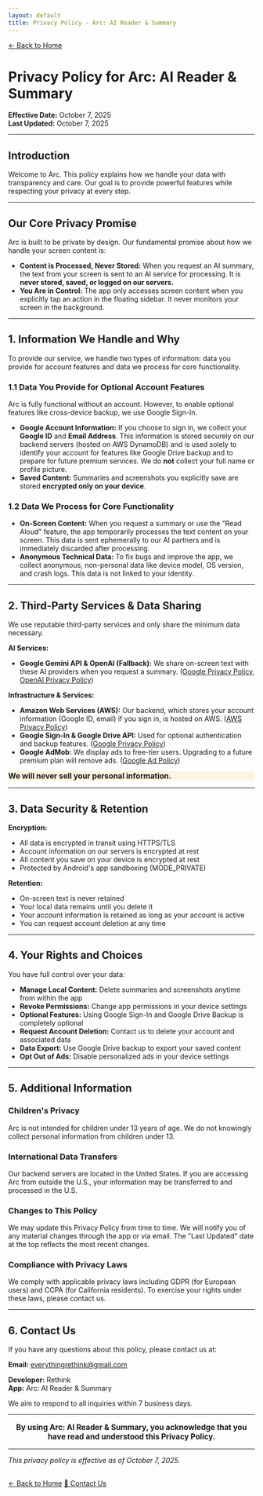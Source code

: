 ```yaml
---
layout: default
title: Privacy Policy - Arc: AI Reader & Summary
---
```


<div class="privacy-nav">
  <a href="index.html">← Back to Home</a>
</div>

<div class="privacy-header">
  <h1>Privacy Policy for Arc: AI Reader & Summary</h1>
  <p><strong>Effective Date:</strong> October 7, 2025<br>
  <strong>Last Updated:</strong> October 7, 2025</p>
</div>

---

## Introduction

Welcome to Arc. This policy explains how we handle your data with transparency and care. Our goal is to provide powerful features while respecting your privacy at every step.

---

## Our Core Privacy Promise

Arc is built to be private by design. Our fundamental promise about how we handle your screen content is:

* **Content is Processed, Never Stored:** When you request an AI summary, the text from your screen is sent to an AI service for processing. It is **never stored, saved, or logged on our servers.**
* **You Are in Control:** The app only accesses screen content when you explicitly tap an action in the floating sidebar. It never monitors your screen in the background.

---

## 1. Information We Handle and Why

To provide our service, we handle two types of information: data you provide for account features and data we process for core functionality.

### 1.1 Data You Provide for Optional Account Features

Arc is fully functional without an account. However, to enable optional features like cross-device backup, we use Google Sign-In.

* **Google Account Information:** If you choose to sign in, we collect your **Google ID** and **Email Address**. This information is stored securely on our backend servers (hosted on AWS DynamoDB) and is used solely to identify your account for features like Google Drive backup and to prepare for future premium services. We do **not** collect your full name or profile picture.
* **Saved Content:** Summaries and screenshots you explicitly save are stored **encrypted only on your device**.

### 1.2 Data We Process for Core Functionality

* **On-Screen Content:** When you request a summary or use the "Read Aloud" feature, the app temporarily processes the text content on your screen. This data is sent ephemerally to our AI partners and is immediately discarded after processing.
* **Anonymous Technical Data:** To fix bugs and improve the app, we collect anonymous, non-personal data like device model, OS version, and crash logs. This data is not linked to your identity.

---

## 2. Third-Party Services & Data Sharing

We use reputable third-party services and only share the minimum data necessary.

<div class="section-highlight" markdown="1">

**AI Services:**

- **Google Gemini API & OpenAI (Fallback):** We share on-screen text with these AI providers when you request a summary. ([Google Privacy Policy](https://policies.google.com/privacy), [OpenAI Privacy Policy](https://openai.com/policies/privacy-policy))

**Infrastructure & Services:**

- **Amazon Web Services (AWS):** Our backend, which stores your account information (Google ID, email) if you sign in, is hosted on AWS. ([AWS Privacy Policy](https://aws.amazon.com/privacy/))
- **Google Sign-In & Google Drive API:** Used for optional authentication and backup features. ([Google Privacy Policy](https://policies.google.com/privacy))
- **Google AdMob:** We display ads to free-tier users. Upgrading to a future premium plan will remove ads. ([Google Ad Policy](https://policies.google.com/technologies/ads))

</div>

<div class="section-highlight" style="background: rgba(255, 184, 77, 0.15); border-left-color: var(--accent-gold);">
  <p style="font-size: 1.1em; margin: 0;">
    <strong>We will never sell your personal information.</strong>
  </p>
</div>

---

## 3. Data Security & Retention

<div class="security-grid" markdown="1">

<div markdown="1">

**Encryption:**

- All data is encrypted in transit using HTTPS/TLS
- Account information on our servers is encrypted at rest
- All content you save on your device is encrypted at rest
- Protected by Android's app sandboxing (MODE_PRIVATE)

</div>

<div markdown="1">

**Retention:**

- On-screen text is never retained
- Your local data remains until you delete it
- Your account information is retained as long as your account is active
- You can request account deletion at any time

</div>

</div>

---

## 4. Your Rights and Choices

You have full control over your data:

* **Manage Local Content:** Delete summaries and screenshots anytime from within the app
* **Revoke Permissions:** Change app permissions in your device settings
* **Optional Features:** Using Google Sign-In and Google Drive Backup is completely optional
* **Request Account Deletion:** Contact us to delete your account and associated data
* **Data Export:** Use Google Drive backup to export your saved content
* **Opt Out of Ads:** Disable personalized ads in your device settings

---

## 5. Additional Information

### Children's Privacy

Arc is not intended for children under 13 years of age. We do not knowingly collect personal information from children under 13.

### International Data Transfers

Our backend servers are located in the United States. If you are accessing Arc from outside the U.S., your information may be transferred to and processed in the U.S.

### Changes to This Policy

We may update this Privacy Policy from time to time. We will notify you of any material changes through the app or via email. The "Last Updated" date at the top reflects the most recent changes.

### Compliance with Privacy Laws

We comply with applicable privacy laws including GDPR (for European users) and CCPA (for California residents). To exercise your rights under these laws, please contact us.

---

## 6. Contact Us

If you have any questions about this policy, please contact us at:

**Email:** [everythingrethink@gmail.com](mailto:everythingrethink@gmail.com)

**Developer:** Rethink  
**App:** Arc: AI Reader & Summary

We aim to respond to all inquiries within 7 business days.

---

<div class="section-highlight">
  <p style="text-align: center; font-size: 1.1em;">
    <strong>By using Arc: AI Reader & Summary, you acknowledge that you have read and understood this Privacy Policy.</strong>
  </p>
</div>

---

<div class="footer-section">
  <p><em>This privacy policy is effective as of October 7, 2025.</em></p>
  <div class="footer-links" style="margin-top: 30px;">
    <a href="index.html">← Back to Home</a>
    <a href="mailto:everythingrethink@gmail.com">📧 Contact Us</a>
  </div>
</div>

